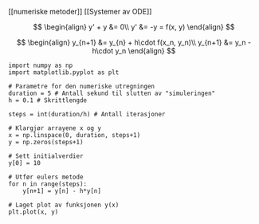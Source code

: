 
[[numeriske metoder]]
[[Systemer av ODE]]


$$
\begin{align}
y' + y &= 0\\
y' &= -y = f(x, y)
\end{align}
$$

$$
\begin{align}
y_{n+1} &= y_{n} + h\cdot f(x_n, y_n)\\
y_{n+1} &= y_n - h\cdot y_n
\end{align}
$$


```
import numpy as np
import matplotlib.pyplot as plt

# Parametre for den numeriske utregningen
duration = 5 # Antall sekund til slutten av "simuleringen"
h = 0.1 # Skrittlengde

steps = int(duration/h) # Antall iterasjoner

# Klargjør arrayene x og y
x = np.linspace(0, duration, steps+1)
y = np.zeros(steps+1)

# Sett initialverdier
y[0] = 10

# Utfør eulers metode
for n in range(steps):
    y[n+1] = y[n] - h*y[n]

# Laget plot av funksjonen y(x)
plt.plot(x, y)
```